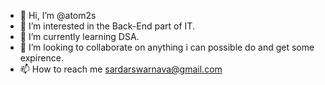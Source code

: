 - 👋 Hi, I’m @atom2s
- 👀 I’m interested in the Back-End part of IT.
- 🌱 I’m currently learning DSA.
- 💞️ I’m looking to collaborate on anything i can possible do and get some expirence.
- 📫 How to reach me sardarswarnava@gmail.com

<!---
atom2s/atom2s is a ✨ special ✨ repository because its `README.md` (this file) appears on your GitHub profile.
You can click the Preview link to take a look at your changes.
--->

